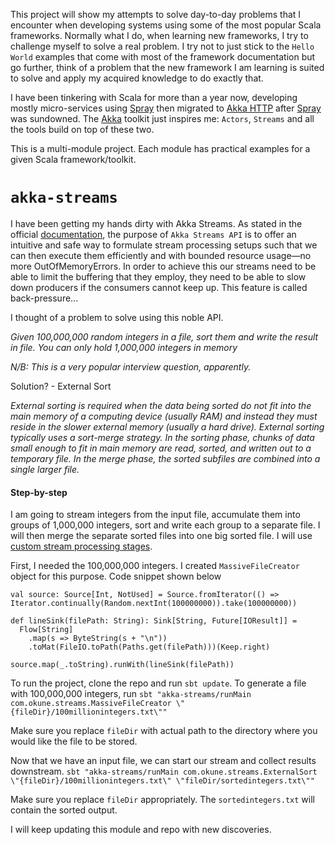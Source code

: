 This project will show my attempts to solve day-to-day problems that I encounter when developing systems using some of the most popular Scala frameworks. Normally what I do, when learning new frameworks, I try to challenge myself to solve a real problem. I try not to just stick to the `Hello World` examples that come with most of the framework documentation but go further, think of a problem that the new framework I am learning is suited to solve and apply my acquired knowledge to do exactly that.

I have been tinkering with Scala for more than a year now, developing mostly micro-services using [Spray](http://www.spray.io) then migrated to [Akka HTTP](http://doc.akka.io/docs/akka-http/current/scala/http) after [Spray](http://www.spray.io) was sundowned. The [Akka](http://www.akka.io) toolkit just inspires me: `Actors`, `Streams` and all the tools build on top of these two.

This is a multi-module project. Each module has practical examples for a given Scala framework/toolkit.

# `akka-streams`

I have been getting my hands dirty with Akka Streams. As stated in the official [documentation](http://doc.akka.io/docs/akka/current/scala/stream/stream-introduction.html), the purpose of `Akka Streams API` is to offer an intuitive and safe way to formulate stream processing setups such that we can then execute them efficiently and with bounded resource usage—no more OutOfMemoryErrors. In order to achieve this our streams need to be able to limit the buffering that they employ, they need to be able to slow down producers if the consumers cannot keep up. This feature is called back-pressure...

I thought of a problem to solve using this noble API.

*Given 100,000,000 random integers in a file, sort them and write the result in file. You can only hold 1,000,000 integers in memory*

*N/B: This is a very popular interview question, apparently.*

Solution? - External Sort

*External sorting is required when the data being sorted do not fit into the main memory of a computing device (usually RAM) and instead they must reside in the slower external memory (usually a hard drive). External sorting typically uses a sort-merge strategy. In the sorting phase, chunks of data small enough to fit in main memory are read, sorted, and written out to a temporary file. In the merge phase, the sorted subfiles are combined into a single larger file.*

#### Step-by-step

I am going to stream integers from the input file, accumulate them into groups of 1,000,000 integers, sort and write each group to a separate file. I will then merge the separate sorted files into one big sorted file. I will use [custom stream processing stages](http://doc.akka.io/docs/akka/current/scala/stream/stream-customize.html#custom-processing-with-graphstage).  

First, I needed the 100,000,000 integers. I created `MassiveFileCreator` object for this purpose. Code snippet shown below

    val source: Source[Int, NotUsed] = Source.fromIterator(() => Iterator.continually(Random.nextInt(100000000)).take(100000000))

    def lineSink(filePath: String): Sink[String, Future[IOResult]] =
      Flow[String]
        .map(s => ByteString(s + "\n"))
        .toMat(FileIO.toPath(Paths.get(filePath)))(Keep.right)

    source.map(_.toString).runWith(lineSink(filePath))

To run the project, clone the repo and run `sbt update`. To generate a file with 100,000,000 integers, run `sbt "akka-streams/runMain com.okune.streams.MassiveFileCreator \"{fileDir}/100millionintegers.txt\""`

Make sure you replace `fileDir` with actual path to the directory where you would like the file to be stored.

Now that we have an input file, we can start our stream and collect results downstream.
`sbt "akka-streams/runMain com.okune.streams.ExternalSort \"{fileDir}/100millionintegers.txt\" \"fileDir/sortedintegers.txt\""`

Make sure you replace `fileDir` appropriately. The `sortedintegers.txt` will contain the sorted output.

I will keep updating this module and repo with new discoveries.
